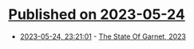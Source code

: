 # [Published on 2023-05-24](index.md)

* [2023-05-24, 23:21:01](https://lobste.rs/s/oig425/state_garnet_2023) - [The State Of Garnet, 2023](https://wiki.alopex.li/TheStateOfGarnet2023)
